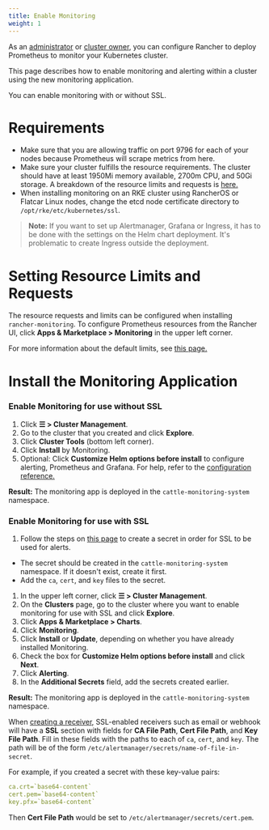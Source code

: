 ```yaml
---
title: Enable Monitoring
weight: 1
---
```


As an [administrator]({{<baseurl>}}/rancher/v2.6/en/admin-settings/rbac/global-permissions/) or [cluster owner]({{<baseurl>}}/rancher/v2.6/en/admin-settings/rbac/cluster-project-roles/#cluster-roles), you can configure Rancher to deploy Prometheus to monitor your Kubernetes cluster.

This page describes how to enable monitoring and alerting within a cluster using the new monitoring application.

You can enable monitoring with or without SSL.

# Requirements

- Make sure that you are allowing traffic on port 9796 for each of your nodes because Prometheus will scrape metrics from here.
- Make sure your cluster fulfills the resource requirements. The cluster should have at least 1950Mi memory available, 2700m CPU, and 50Gi storage. A breakdown of the resource limits and requests is [here.]({{<baseurl>}}/rancher/v2.6/en/monitoring-alerting/configuration/helm-chart-options/#configuring-resource-limits-and-requests)
- When installing monitoring on an RKE cluster using RancherOS or Flatcar Linux nodes, change the etcd node certificate directory to `/opt/rke/etc/kubernetes/ssl`.

> **Note:** If you want to set up Alertmanager, Grafana or Ingress, it has to be done with the settings on the Helm chart deployment. It's problematic to create Ingress outside the deployment.

# Setting Resource Limits and Requests

The resource requests and limits can be configured when installing `rancher-monitoring`.  To configure Prometheus resources from the Rancher UI, click **Apps & Marketplace > Monitoring** in the upper left corner.

For more information about the default limits, see [this page.]({{<baseurl>}}/rancher/v2.6/en/monitoring-alerting/configuration/helm-chart-options/#configuring-resource-limits-and-requests)

# Install the Monitoring Application

### Enable Monitoring for use without SSL

1.  Click **☰ > Cluster Management**.
1. Go to the cluster that you created and click **Explore**.
1. Click **Cluster Tools** (bottom left corner).
1. Click **Install** by Monitoring.
1. Optional: Click **Customize Helm options before install** to configure alerting, Prometheus and Grafana. For help, refer to the [configuration reference.]({{<baseurl>}}/rancher/v2.6/en/monitoring-alerting/configuration/helm-chart-options/)

**Result:** The monitoring app is deployed in the `cattle-monitoring-system` namespace.

### Enable Monitoring for use with SSL

1. Follow the steps on [this page]({{<baseurl>}}/rancher/v2.6/en/k8s-in-rancher/secrets/) to create a secret in order for SSL to be used for alerts.
 - The secret should be created in the `cattle-monitoring-system` namespace. If it doesn't exist, create it first.
 - Add the `ca`, `cert`, and `key` files to the secret.
1. In the upper left corner, click **☰ > Cluster Management**.
1. On the **Clusters** page, go to the cluster where you want to enable monitoring for use with SSL and click **Explore**.
1. Click **Apps & Marketplace > Charts**.
1. Click **Monitoring**.
1. Click **Install** or **Update**, depending on whether you have already installed Monitoring.
1. Check the box for **Customize Helm options before install** and click **Next**.
1. Click **Alerting**.
1. In the **Additional Secrets** field, add the secrets created earlier.
 
**Result:** The monitoring app is deployed in the `cattle-monitoring-system` namespace.

When [creating a receiver,]({{<baseurl>}}/rancher/v2.6/en/monitoring-alerting/configuration/advanced/alertmanager/#creating-receivers-in-the-rancher-ui) SSL-enabled receivers such as email or webhook will have a **SSL** section with fields for **CA File Path**, **Cert File Path**, and **Key File Path**. Fill in these fields with the paths to each of `ca`, `cert`, and `key`. The path will be of the form `/etc/alertmanager/secrets/name-of-file-in-secret`.

For example, if you created a secret with these key-value pairs:

```yaml
ca.crt=`base64-content`
cert.pem=`base64-content`
key.pfx=`base64-content`
```

Then **Cert File Path** would be set to `/etc/alertmanager/secrets/cert.pem`.
